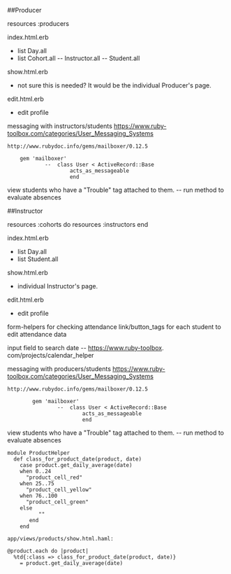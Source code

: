 ##Producer

resources :producers

index.html.erb
- list Day.all
- list Cohort.all
	-- Instructor.all
	-- Student.all

show.html.erb
- not sure this is needed?  It would be the 	individual Producer's page.

edit.html.erb
- edit profile


messaging with instructors/students
	https://www.ruby-toolbox.com/categories/User_Messaging_Systems

	http://www.rubydoc.info/gems/mailboxer/0.12.5

		gem 'mailboxer'
				-- 	class User < ActiveRecord::Base
  						acts_as_messageable
						end

view students who have a "Trouble" tag attached to them.
	-- run method to evaluate absences

##Instructor

resources :cohorts do
	resources :instructors
end

index.html.erb
- list Day.all
- list Student.all

show.html.erb
- individual Instructor's page.

edit.html.erb
- edit profile


form-helpers for checking attendance
link/button_tags for each student to edit attendance data

input field to search date
	-- https://www.ruby-toolbox.	com/projects/calendar_helper

messaging with producers/students
	https://www.ruby-toolbox.com/categories/User_Messaging_Systems

	http://www.rubydoc.info/gems/mailboxer/0.12.5

```
		gem 'mailboxer'
				-- 	class User < ActiveRecord::Base
  						acts_as_messageable
						end
```

view students who have a "Trouble" tag attached to them.
	-- run method to evaluate absences

```
module ProductHelper
  def class_for_product_date(product, date)
    case product.get_daily_average(date)
    when 0..24
      "product_cell_red"
    when 25..75
      "product_cell_yellow"
    when 76..100
      "product_cell_green"
    else
	      ""
	   end
	end
```

```
app/views/products/show.html.haml:
```

```
@product.each do |product|
  %td{:class => class_for_product_date(product, date)}
    = product.get_daily_average(date)
```











